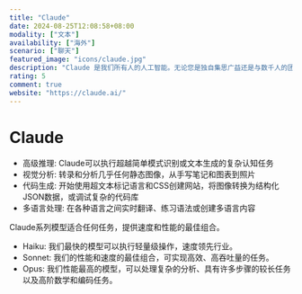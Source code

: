 ```yaml
---
title: "Claude"
date: 2024-08-25T12:08:58+08:00
modality: ["文本"]
availability: ["海外"]
scenario: ["聊天"]
featured_image: "icons/claude.jpg"
description: "Claude 是我们所有人的人工智能。无论您是独自集思广益还是与数千人的团队一起建设，Claude 都在这里提供帮助。"
rating: 5
comment: true
website: "https://claude.ai/"
---
```


# Claude

* 高级推理: Claude可以执行超越简单模式识别或文本生成的复杂认知任务
* 视觉分析: 转录和分析几乎任何静态图像，从手写笔记和图表到照片
* 代码生成: 开始使用超文本标记语言和CSS创建网站，将图像转换为结构化JSON数据，或调试复杂的代码库
* 多语言处理: 在各种语言之间实时翻译、练习语法或创建多语言内容

Claude系列模型适合任何任务，提供速度和性能的最佳组合。

* Haiku: 我们最快的模型可以执行轻量级操作，速度领先行业。
* Sonnet: 我们的性能和速度的最佳组合，可实现高效、高吞吐量的任务。
* Opus: 我们性能最高的模型，可以处理复杂的分析、具有许多步骤的较长任务以及高阶数学和编码任务。